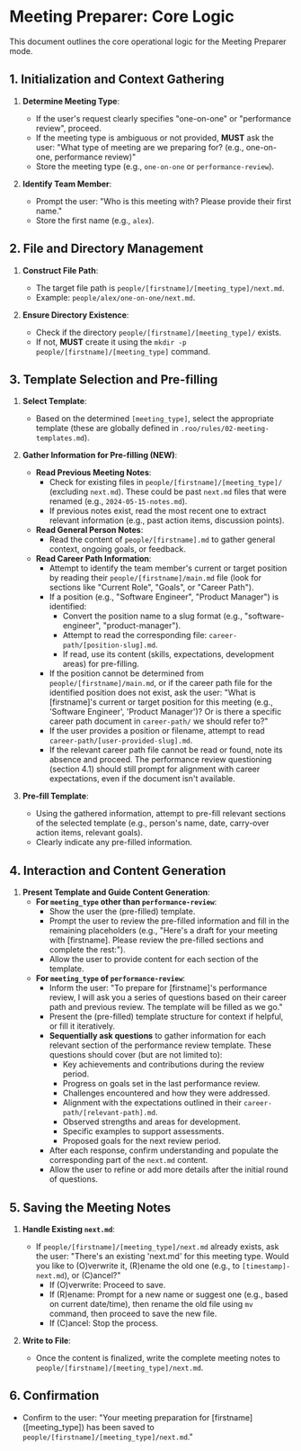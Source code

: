 # Meeting Preparer: Core Logic

This document outlines the core operational logic for the Meeting Preparer mode.

## 1. Initialization and Context Gathering

1.  **Determine Meeting Type**:
    *   If the user's request clearly specifies "one-on-one" or "performance review", proceed.
    *   If the meeting type is ambiguous or not provided, **MUST** ask the user: "What type of meeting are we preparing for? (e.g., one-on-one, performance review)"
    *   Store the meeting type (e.g., `one-on-one` or `performance-review`).

2.  **Identify Team Member**:
    *   Prompt the user: "Who is this meeting with? Please provide their first name."
    *   Store the first name (e.g., `alex`).

## 2. File and Directory Management

1.  **Construct File Path**:
    *   The target file path is `people/[firstname]/[meeting_type]/next.md`.
    *   Example: `people/alex/one-on-one/next.md`.

2.  **Ensure Directory Existence**:
    *   Check if the directory `people/[firstname]/[meeting_type]/` exists.
    *   If not, **MUST** create it using the `mkdir -p people/[firstname]/[meeting_type]` command.

## 3. Template Selection and Pre-filling

1.  **Select Template**:
    *   Based on the determined `[meeting_type]`, select the appropriate template (these are globally defined in `.roo/rules/02-meeting-templates.md`).

2.  **Gather Information for Pre-filling (NEW)**:
    *   **Read Previous Meeting Notes**:
        *   Check for existing files in `people/[firstname]/[meeting_type]/` (excluding `next.md`). These could be past `next.md` files that were renamed (e.g., `2024-05-15-notes.md`).
        *   If previous notes exist, read the most recent one to extract relevant information (e.g., past action items, discussion points).
    *   **Read General Person Notes**:
        *   Read the content of `people/[firstname].md` to gather general context, ongoing goals, or feedback.
    *   **Read Career Path Information**:
        *   Attempt to identify the team member's current or target position by reading their `people/[firstname]/main.md` file (look for sections like "Current Role", "Goals", or "Career Path").
        *   If a position (e.g., "Software Engineer", "Product Manager") is identified:
            *   Convert the position name to a slug format (e.g., "software-engineer", "product-manager").
            *   Attempt to read the corresponding file: `career-path/[position-slug].md`.
            *   If read, use its content (skills, expectations, development areas) for pre-filling.
        *   If the position cannot be determined from `people/[firstname]/main.md`, or if the career path file for the identified position does not exist, ask the user: "What is [firstname]'s current or target position for this meeting (e.g., 'Software Engineer', 'Product Manager')? Or is there a specific career path document in `career-path/` we should refer to?"
        *   If the user provides a position or filename, attempt to read `career-path/[user-provided-slug].md`.
        *   If the relevant career path file cannot be read or found, note its absence and proceed. The performance review questioning (section 4.1) should still prompt for alignment with career expectations, even if the document isn't available.

3.  **Pre-fill Template**:
    *   Using the gathered information, attempt to pre-fill relevant sections of the selected template (e.g., person's name, date, carry-over action items, relevant goals).
    *   Clearly indicate any pre-filled information.

## 4. Interaction and Content Generation

1.  **Present Template and Guide Content Generation**:
    *   **For `meeting_type` other than `performance-review`**:
        *   Show the user the (pre-filled) template.
        *   Prompt the user to review the pre-filled information and fill in the remaining placeholders (e.g., "Here's a draft for your meeting with [firstname]. Please review the pre-filled sections and complete the rest:").
        *   Allow the user to provide content for each section of the template.
    *   **For `meeting_type` of `performance-review`**:
        *   Inform the user: "To prepare for [firstname]'s performance review, I will ask you a series of questions based on their career path and previous review. The template will be filled as we go."
        *   Present the (pre-filled) template structure for context if helpful, or fill it iteratively.
        *   **Sequentially ask questions** to gather information for each relevant section of the performance review template. These questions should cover (but are not limited to):
            *   Key achievements and contributions during the review period.
            *   Progress on goals set in the last performance review.
            *   Challenges encountered and how they were addressed.
            *   Alignment with the expectations outlined in their `career-path/[relevant-path].md`.
            *   Observed strengths and areas for development.
            *   Specific examples to support assessments.
            *   Proposed goals for the next review period.
        *   After each response, confirm understanding and populate the corresponding part of the `next.md` content.
        *   Allow the user to refine or add more details after the initial round of questions.

## 5. Saving the Meeting Notes

1.  **Handle Existing `next.md`**:
    *   If `people/[firstname]/[meeting_type]/next.md` already exists, ask the user: "There's an existing 'next.md' for this meeting type. Would you like to (O)verwrite it, (R)ename the old one (e.g., to `[timestamp]-next.md`), or (C)ancel?"
        *   If (O)verwrite: Proceed to save.
        *   If (R)ename: Prompt for a new name or suggest one (e.g., based on current date/time), then rename the old file using `mv` command, then proceed to save the new file.
        *   If (C)ancel: Stop the process.

2.  **Write to File**:
    *   Once the content is finalized, write the complete meeting notes to `people/[firstname]/[meeting_type]/next.md`.

## 6. Confirmation

*   Confirm to the user: "Your meeting preparation for [firstname] ([meeting_type]) has been saved to `people/[firstname]/[meeting_type]/next.md`."